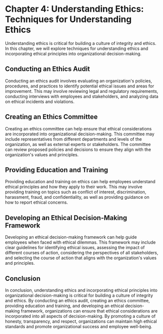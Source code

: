Chapter 4: Understanding Ethics: Techniques for Understanding Ethics
====================================================================

Understanding ethics is critical for building a culture of integrity and ethics. In this chapter, we will explore techniques for understanding ethics and incorporating ethical principles into organizational decision-making.

Conducting an Ethics Audit
--------------------------

Conducting an ethics audit involves evaluating an organization's policies, procedures, and practices to identify potential ethical issues and areas for improvement. This may involve reviewing legal and regulatory requirements, conducting interviews with employees and stakeholders, and analyzing data on ethical incidents and violations.

Creating an Ethics Committee
----------------------------

Creating an ethics committee can help ensure that ethical considerations are incorporated into organizational decision-making. This committee may include representatives from different departments and levels of the organization, as well as external experts or stakeholders. The committee can review proposed policies and decisions to ensure they align with the organization's values and principles.

Providing Education and Training
--------------------------------

Providing education and training on ethics can help employees understand ethical principles and how they apply to their work. This may involve providing training on topics such as conflict of interest, discrimination, harassment, fraud, and confidentiality, as well as providing guidance on how to report ethical concerns.

Developing an Ethical Decision-Making Framework
-----------------------------------------------

Developing an ethical decision-making framework can help guide employees when faced with ethical dilemmas. This framework may include clear guidelines for identifying ethical issues, assessing the impact of different courses of action, considering the perspectives of all stakeholders, and selecting the course of action that aligns with the organization's values and principles.

Conclusion
----------

In conclusion, understanding ethics and incorporating ethical principles into organizational decision-making is critical for building a culture of integrity and ethics. By conducting an ethics audit, creating an ethics committee, providing education and training, and developing an ethical decision-making framework, organizations can ensure that ethical considerations are incorporated into all aspects of decision-making. By promoting a culture of honesty, transparency, and respect, organizations can maintain high ethical standards and promote organizational success and employee well-being.
